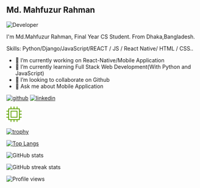 ## Md. Mahfuzur Rahman

![Developer](https://media-exp1.licdn.com/dms/image/C5616AQHLK93H7UP5gw/profile-displaybackgroundimage-shrink_200_800/0/1653912987120?e=1664409600&v=beta&t=6emzMlqr2zi6GiOgbdnf-8pjpWuClkqk204PfocNPPg)

I'm Md.Mahfuzur Rahman, Final Year CS Student. From Dhaka,Bangladesh.

Skills: Python/Django/JavaScript/REACT / JS / React Native/ HTML / CSS..

- 🔭 I’m currently working on React-Native/Mobile Application 
- 🌱 I’m currently learning Full Stack Web Development(With Python and JavaScript) 
- 👯 I’m looking to collaborate on Github  
- 💬 Ask me about Mobile Application 


[<img src='https://cdn.jsdelivr.net/npm/simple-icons@3.0.1/icons/github.svg' alt='github' height='40'>](https://github.com/mdmahfuzur182ebd)  [<img src='https://cdn.jsdelivr.net/npm/simple-icons@3.0.1/icons/linkedin.svg' alt='linkedin' height='40'>](https://www.linkedin.com/in/mahfuzur-rahman-1a8024191/)  

<a href='https://docs.github.com/en/developers'><img src='https://raw.githubusercontent.com/acervenky/animated-github-badges/master/assets/devbadge.gif' width='40' height='40'></a> 

[![trophy](https://github-profile-trophy.vercel.app/?username=mdmahfuzur182ebd)](https://github.com/ryo-ma/github-profile-trophy)

[![Top Langs](https://github-readme-stats.vercel.app/api/top-langs/?username=mdmahfuzur182ebd)](https://github.com/anuraghazra/github-readme-stats)

![GitHub stats](https://github-readme-stats.vercel.app/api?username=mdmahfuzur182ebd&show_icons=true&count_private=true)  
 
![GitHub streak stats](https://github-readme-streak-stats.herokuapp.com/?user=mdmahfuzur182ebd)  

![Profile views](https://gpvc.arturio.dev/mdmahfuzur182ebd)  



